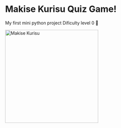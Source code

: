# Makise Kurisu Quiz Game!
My first mini python project
Dificulty level 0 🥹

<img src="https://e7.pngegg.com/pngimages/852/580/png-clipart-kurisu-makise-steins-gate-rintarou-okabe-mayuri-shiina-steins-gate-kurisu-okabe-black-hair-fictional-character.png" alt="Makise Kurisu" width="300">
